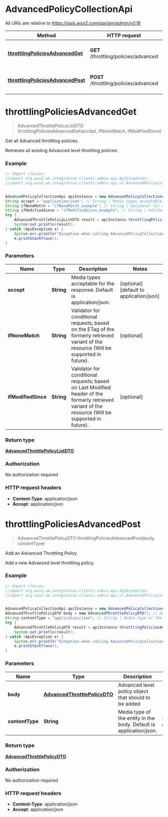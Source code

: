 # AdvancedPolicyCollectionApi

All URIs are relative to *https://apis.wso2.com/api/am/admin/v0.16*

Method | HTTP request | Description
------------- | ------------- | -------------
[**throttlingPoliciesAdvancedGet**](AdvancedPolicyCollectionApi.md#throttlingPoliciesAdvancedGet) | **GET** /throttling/policies/advanced | Get all Advanced throttling policies.
[**throttlingPoliciesAdvancedPost**](AdvancedPolicyCollectionApi.md#throttlingPoliciesAdvancedPost) | **POST** /throttling/policies/advanced | Add an Advanced Throttling Policy


<a name="throttlingPoliciesAdvancedGet"></a>
# **throttlingPoliciesAdvancedGet**
> AdvancedThrottlePolicyListDTO throttlingPoliciesAdvancedGet(accept, ifNoneMatch, ifModifiedSince)

Get all Advanced throttling policies.

Retrieves all existing Advanced level throttling policies. 

### Example
```java
// Import classes:
//import org.wso2.am.integration.clients.admin.api.ApiException;
//import org.wso2.am.integration.clients.admin.api.v1.AdvancedPolicyCollectionApi;


AdvancedPolicyCollectionApi apiInstance = new AdvancedPolicyCollectionApi();
String accept = "application/json"; // String | Media types acceptable for the response. Default is application/json. 
String ifNoneMatch = "ifNoneMatch_example"; // String | Validator for conditional requests; based on the ETag of the formerly retrieved variant of the resource (Will be supported in future). 
String ifModifiedSince = "ifModifiedSince_example"; // String | Validator for conditional requests; based on Last Modified header of the formerly retrieved variant of the resource (Will be supported in future). 
try {
    AdvancedThrottlePolicyListDTO result = apiInstance.throttlingPoliciesAdvancedGet(accept, ifNoneMatch, ifModifiedSince);
    System.out.println(result);
} catch (ApiException e) {
    System.err.println("Exception when calling AdvancedPolicyCollectionApi#throttlingPoliciesAdvancedGet");
    e.printStackTrace();
}
```

### Parameters

Name | Type | Description  | Notes
------------- | ------------- | ------------- | -------------
 **accept** | **String**| Media types acceptable for the response. Default is application/json.  | [optional] [default to application/json]
 **ifNoneMatch** | **String**| Validator for conditional requests; based on the ETag of the formerly retrieved variant of the resource (Will be supported in future).  | [optional]
 **ifModifiedSince** | **String**| Validator for conditional requests; based on Last Modified header of the formerly retrieved variant of the resource (Will be supported in future).  | [optional]

### Return type

[**AdvancedThrottlePolicyListDTO**](AdvancedThrottlePolicyListDTO.md)

### Authorization

No authorization required

### HTTP request headers

 - **Content-Type**: application/json
 - **Accept**: application/json

<a name="throttlingPoliciesAdvancedPost"></a>
# **throttlingPoliciesAdvancedPost**
> AdvancedThrottlePolicyDTO throttlingPoliciesAdvancedPost(body, contentType)

Add an Advanced Throttling Policy

Add a new Advanced level throttling policy. 

### Example
```java
// Import classes:
//import org.wso2.am.integration.clients.admin.api.ApiException;
//import org.wso2.am.integration.clients.admin.api.v1.AdvancedPolicyCollectionApi;


AdvancedPolicyCollectionApi apiInstance = new AdvancedPolicyCollectionApi();
AdvancedThrottlePolicyDTO body = new AdvancedThrottlePolicyDTO(); // AdvancedThrottlePolicyDTO | Advanced level policy object that should to be added 
String contentType = "application/json"; // String | Media type of the entity in the body. Default is application/json. 
try {
    AdvancedThrottlePolicyDTO result = apiInstance.throttlingPoliciesAdvancedPost(body, contentType);
    System.out.println(result);
} catch (ApiException e) {
    System.err.println("Exception when calling AdvancedPolicyCollectionApi#throttlingPoliciesAdvancedPost");
    e.printStackTrace();
}
```

### Parameters

Name | Type | Description  | Notes
------------- | ------------- | ------------- | -------------
 **body** | [**AdvancedThrottlePolicyDTO**](AdvancedThrottlePolicyDTO.md)| Advanced level policy object that should to be added  |
 **contentType** | **String**| Media type of the entity in the body. Default is application/json.  | [default to application/json]

### Return type

[**AdvancedThrottlePolicyDTO**](AdvancedThrottlePolicyDTO.md)

### Authorization

No authorization required

### HTTP request headers

 - **Content-Type**: application/json
 - **Accept**: application/json

